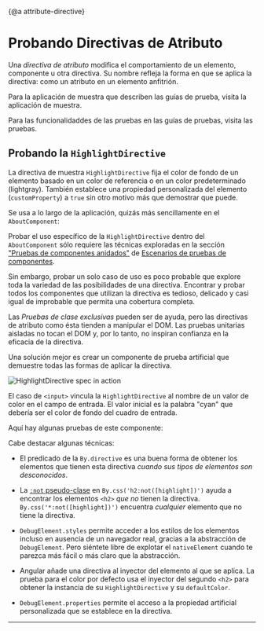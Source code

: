 
{@a attribute-directive}

# Probando Directivas de Atributo

Una _directiva de atributo_ modifica el comportamiento de un elemento, componente u otra directiva.
Su nombre refleja la forma en que se aplica la directiva: como un atributo en un elemento anfitrión.

<div class="alert is-helpful">

  Para la aplicación de muestra que describen las guías de prueba, visita la <live-example name="testing" embedded-style noDownload>aplicación de muestra</live-example>.

  Para las funcionalidaddes de las pruebas en las guías de pruebas, visita las <live-example name="testing" stackblitz="specs" noDownload>pruebas</live-example>.

</div>

## Probando la `HighlightDirective`

La directiva de muestra `HighlightDirective` fija el color de fondo de un elemento basado en un color de referencia o en un color predeterminado (lightgray).
También establece una propiedad personalizada del elemento (`customProperty`) a `true`
sin otro motivo más que demostrar que puede.

<code-example path="testing/src/app/shared/highlight.directive.ts" header="app/shared/highlight.directive.ts"></code-example>

Se usa a lo largo de la aplicación, quizás más sencillamente en el `AboutComponent`:

<code-example path="testing/src/app/about/about.component.ts" header="app/about/about.component.ts"></code-example>

Probar el uso específico de la `HighlightDirective` dentro del `AboutComponent` sólo requiere las técnicas exploradas en la sección ["Pruebas de componentes anidados"](guide/testing-components-scenarios#nested-component-tests) de [Escenarios de pruebas de componentes](guide/testing-components-scenarios).

<code-example path="testing/src/app/about/about.component.spec.ts" region="tests" header="app/about/about.component.spec.ts"></code-example>

Sin embargo, probar un solo caso de uso es poco probable que explore toda la variedad de las posibilidades de una directiva.
Encontrar y probar todos los componentes que utilizan la directiva es tedioso, delicado y casi igual de improbable que permita una cobertura completa.

Las _Pruebas de clase exclusivas_ pueden ser de ayuda,
pero las directivas de atributo como ésta tienden a manipular el DOM.
Las pruebas unitarias aisladas no tocan el DOM y, por lo tanto,
no inspiran confianza en la eficacia de la directiva.

Una solución mejor es crear un componente de prueba artificial que demuestre todas las formas de aplicar la directiva.

<code-example path="testing/src/app/shared/highlight.directive.spec.ts" region="test-component" header="app/shared/highlight.directive.spec.ts (TestComponent)"></code-example>

<div class="lightbox">
  <img src='generated/images/guide/testing/highlight-directive-spec.png' alt="HighlightDirective spec in action">
</div>

<div class="alert is-helpful">

El caso de `<input>` vincula la `HighlightDirective` al nombre de un valor de color en el campo de entrada.
El valor inicial es la palabra "cyan" que debería ser el color de fondo del cuadro de entrada.

</div>

Aquí hay algunas pruebas de este componente:

<code-example path="testing/src/app/shared/highlight.directive.spec.ts" region="selected-tests" header="app/shared/highlight.directive.spec.ts (selected tests)"></code-example>

Cabe destacar algunas técnicas:

- El predicado de la `By.directive` es una buena forma de obtener los elementos que tienen esta directiva _cuando sus tipos de elementos son desconocidos_.

- La <a href="https://developer.mozilla.org/en-US/docs/Web/CSS/:not">`:not` pseudo-clase</a>
  en `By.css('h2:not([highlight])')` ayuda a encontrar los elementos `<h2>` _que no_ tienen la directiva.
  `By.css('*:not([highlight])')` encuentra _cualquier_ elemento que no tiene la directiva.

- `DebugElement.styles` permite acceder a los estilos de los elementos incluso en ausencia de un navegador real, gracias a la abstracción de `DebugElement`.
  Pero siéntete libre de explotar el `nativeElement` cuando te parezca más fácil o más claro que la abstracción.

- Angular añade una directiva al inyector del elemento al que se aplica.
  La prueba para el color por defecto usa el inyector del segundo `<h2>` para obtener la instancia de su `HighlightDirective`
  y su `defaultColor`.

- `DebugElement.properties` permite el acceso a la propiedad artificial personalizada que se establece en la directiva.

<hr>
